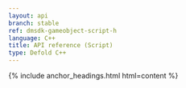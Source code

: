 ```yaml
---
layout: api
branch: stable
ref: dmsdk-gameobject-script-h
language: C++
title: API reference (Script)
type: Defold C++
---
```

{% include anchor_headings.html html=content %}